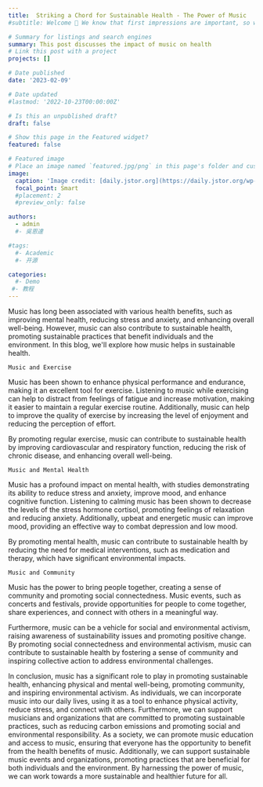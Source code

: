 ```yaml
---
title:  Striking a Chord for Sustainable Health - The Power of Music
#subtitle: Welcome 👋 We know that first impressions are important, so we've populated your new site with some initial content to help you get familiar with everything in no time.

# Summary for listings and search engines
summary: This post discusses the impact of music on health
# Link this post with a project
projects: []

# Date published
date: '2023-02-09'

# Date updated
#lastmod: '2022-10-23T00:00:00Z'

# Is this an unpublished draft?
draft: false

# Show this page in the Featured widget?
featured: false

# Featured image
# Place an image named `featured.jpg/png` in this page's folder and customize its options here.
image:
  caption: 'Image credit: [daily.jstor.org](https://daily.jstor.org/wp-content/uploads/2023/01/good_times_with_bad_music_1050x700.jpg)'
  focal_point: Smart
  #placement: 2
  #preview_only: false

authors:
  - admin
  #- 吳恩達

#tags:
  #- Academic
  #- 开源

categories:
  #- Demo
 #- 教程
---
```


Music has long been associated with various health benefits, such as improving mental health, reducing stress and anxiety, and enhancing overall well-being. However, music can also contribute to sustainable health, promoting sustainable practices that benefit individuals and the environment. In this blog, we'll explore how music helps in sustainable health.


`Music and Exercise`


Music has been shown to enhance physical performance and endurance, making it an excellent tool for exercise. Listening to music while exercising can help to distract from feelings of fatigue and increase motivation, making it easier to maintain a regular exercise routine. Additionally, music can help to improve the quality of exercise by increasing the level of enjoyment and reducing the perception of effort.


By promoting regular exercise, music can contribute to sustainable health by improving cardiovascular and respiratory function, reducing the risk of chronic disease, and enhancing overall well-being.


`Music and Mental Health`


Music has a profound impact on mental health, with studies demonstrating its ability to reduce stress and anxiety, improve mood, and enhance cognitive function. Listening to calming music has been shown to decrease the levels of the stress hormone cortisol, promoting feelings of relaxation and reducing anxiety. Additionally, upbeat and energetic music can improve mood, providing an effective way to combat depression and low mood.


By promoting mental health, music can contribute to sustainable health by reducing the need for medical interventions, such as medication and therapy, which have significant environmental impacts.


`Music and Community`


Music has the power to bring people together, creating a sense of community and promoting social connectedness. Music events, such as concerts and festivals, provide opportunities for people to come together, share experiences, and connect with others in a meaningful way. 


Furthermore, music can be a vehicle for social and environmental activism, raising awareness of sustainability issues and promoting positive change.
By promoting social connectedness and environmental activism, music can contribute to sustainable health by fostering a sense of community and inspiring collective action to address environmental challenges.


In conclusion, music has a significant role to play in promoting sustainable health, enhancing physical and mental well-being, promoting community, and inspiring environmental activism. As individuals, we can incorporate music into our daily lives, using it as a tool to enhance physical activity, reduce stress, and connect with others. Furthermore, we can support musicians and organizations that are committed to promoting sustainable practices, such as reducing carbon emissions and promoting social and environmental responsibility.
As a society, we can promote music education and access to music, ensuring that everyone has the opportunity to benefit from the health benefits of music. Additionally, we can support sustainable music events and organizations, promoting practices that are beneficial for both individuals and the environment. By harnessing the power of music, we can work towards a more sustainable and healthier future for all.



















